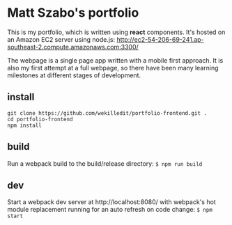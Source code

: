 # Matt Szabo's portfolio
This is my portfolio, which is written using **react** components. It's hosted on an Amazon EC2 server using node.js: http://ec2-54-206-69-241.ap-southeast-2.compute.amazonaws.com:3300/

The webpage is a single page app written with a mobile first approach. It is also my first attempt at a full webpage, so there have been many learning milestones at different stages of development.

## install
```git clone https://github.com/wekilledit/portfolio-frontend.git .```  
```cd portfolio-frontend```  
```npm install```  

## build
Run a webpack build to the build/release directory:
`$ npm run build`

## dev
Start a webpack dev server at http://localhost:8080/ with webpack's hot module replacement running for an auto refresh on code change:
`$ npm start`
